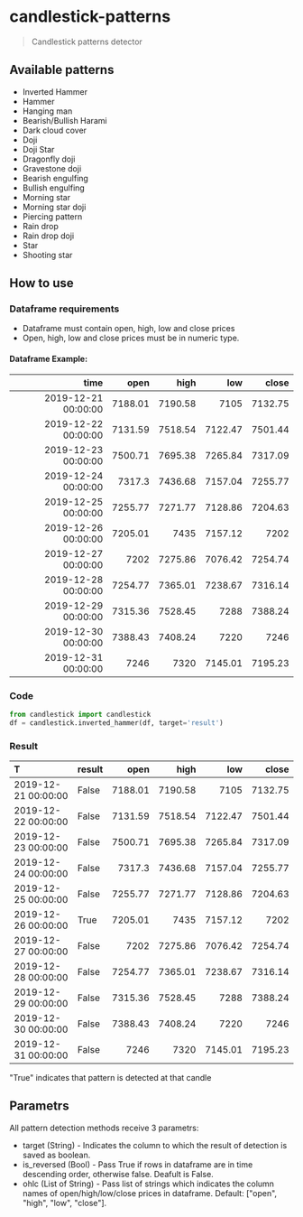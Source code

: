 # candlestick-patterns
> Candlestick patterns detector

## Available patterns
* Inverted Hammer
* Hammer
* Hanging man
* Bearish/Bullish Harami
* Dark cloud cover
* Doji
* Doji Star
* Dragonfly doji
* Gravestone doji
* Bearish engulfing
* Bullish engulfing
* Morning star
* Morning star doji
* Piercing pattern
* Rain drop
* Rain drop doji
* Star
* Shooting star


## How to use
### Dataframe requirements

- Dataframe must contain open, high, low and close prices
- Open, high, low and close prices must be in numeric type.

#### Dataframe Example: 

|                time |     open |     high |      low |    close |
|--------------------:|---------:|---------:|---------:|---------:|
| 2019-12-21 00:00:00 |  7188.01 |  7190.58 |  7105    |  7132.75 |
| 2019-12-22 00:00:00 |  7131.59 |  7518.54 |  7122.47 |  7501.44 |
| 2019-12-23 00:00:00 |  7500.71 |  7695.38 |  7265.84 |  7317.09 |
| 2019-12-24 00:00:00 |  7317.3  |  7436.68 |  7157.04 |  7255.77 |
| 2019-12-25 00:00:00 |  7255.77 |  7271.77 |  7128.86 |  7204.63 |
| 2019-12-26 00:00:00 |  7205.01 |  7435    |  7157.12 |  7202    |
| 2019-12-27 00:00:00 |  7202    |  7275.86 |  7076.42 |  7254.74 |
| 2019-12-28 00:00:00 |  7254.77 |  7365.01 |  7238.67 |  7316.14 |
| 2019-12-29 00:00:00 |  7315.36 |  7528.45 |  7288    |  7388.24 |
| 2019-12-30 00:00:00 |  7388.43 |  7408.24 |  7220    |  7246    |
| 2019-12-31 00:00:00 |  7246    |  7320    |  7145.01 |  7195.23 |

### Code
```python
from candlestick import candlestick
df = candlestick.inverted_hammer(df, target='result')
```
### Result

| T                   | result            |     open |     high |      low |    close |
|:--------------------|:------------------|---------:|---------:|---------:|---------:|
| 2019-12-21 00:00:00 | False             |  7188.01 |  7190.58 |  7105    |  7132.75 |
| 2019-12-22 00:00:00 | False             |  7131.59 |  7518.54 |  7122.47 |  7501.44 |
| 2019-12-23 00:00:00 | False             |  7500.71 |  7695.38 |  7265.84 |  7317.09 |
| 2019-12-24 00:00:00 | False             |  7317.3  |  7436.68 |  7157.04 |  7255.77 |
| 2019-12-25 00:00:00 | False             |  7255.77 |  7271.77 |  7128.86 |  7204.63 |
| 2019-12-26 00:00:00 | True              |  7205.01 |  7435    |  7157.12 |  7202    |
| 2019-12-27 00:00:00 | False             |  7202    |  7275.86 |  7076.42 |  7254.74 |
| 2019-12-28 00:00:00 | False             |  7254.77 |  7365.01 |  7238.67 |  7316.14 |
| 2019-12-29 00:00:00 | False             |  7315.36 |  7528.45 |  7288    |  7388.24 |
| 2019-12-30 00:00:00 | False             |  7388.43 |  7408.24 |  7220    |  7246    |
| 2019-12-31 00:00:00 | False             |  7246    |  7320    |  7145.01 |  7195.23 |

"True" indicates that pattern is detected at that candle

## Parametrs
All pattern detection methods receive 3 parametrs:
* target (String) - Indicates the column to which the result of detection is saved as boolean. 
* is_reversed (Bool) - Pass True if rows in dataframe are in time descending order, otherwise false. Deafult is False.
* ohlc (List of String) - Pass list of strings which indicates the column names of open/high/low/close prices in dataframe. Default: ["open", "high", "low", "close"]. 
